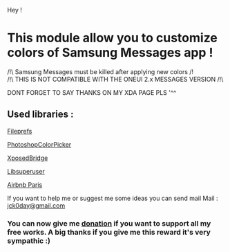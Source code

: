 Hey !
# This module allow you to customize colors of Samsung Messages app !

/!\ Samsung Messages must be killed after applying new colors /!\
 /!\ THIS IS NOT COMPATIBLE WITH THE ONEUI 2.x MESSAGES VERSION /!\

DONT FORGET TO SAY THANKS ON MY XDA PAGE PLS '^^

## Used libraries :
[Fileprefs](https://github.com/chengxuncc/fileprefs)

[PhotoshopColorPicker](https://github.com/AzeeSoft/AndroidPhotoshopColorPicker)

[XposedBridge](https://github.com/rovo89/XposedBridge)

[Libsuperuser](https://github.com/Chainfire/libsuperuser)

[Airbnb Paris](https://github.com/airbnb/paris)


If you want to help me or suggest me some ideas you can send mail
Mail : jck0day@gmail.com

### You can now give me [donation](https://www.paypal.com/cgi-bin/webscr?cmd=_s-xclick&hosted_button_id=A3YW496LXQZ5A&source=url) if you want to support all my free works. A big thanks if you give me this reward it's very sympathic :)
